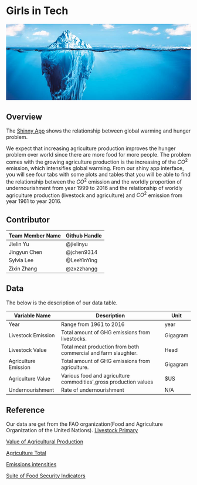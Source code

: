 # Girls in Tech
![img.jpg](img.jpg)

## Overview
The [Shinny App]() shows the relationship between global warming and hunger problem. 

We expect that increasing agriculture production improves the hunger problem over world since there are more food for more people. The problem comes with the growing agriculture production is the increasing of the $CO^2$ emission, which intensifies global warming. From our shiny app interface, you will see four tabs with some plots and tables that you will be able to find the relationship between the $CO^2$ emission and the worldly proportion of  undernourishment from year 1999 to 2016 and the relationship of worldly agriculture production (livestock and agriculture) and $CO^2$ emission from year 1961 to year 2016. 

## Contributor
| Team Member Name  | Github  Handle   |
|-------------------|------------|
| Jielin Yu         | @jielinyu   |
| Jingyun Chen      | @jchen9314  |
| Sylvia Lee        | @LeeYinYing |
| Zixin Zhang       | @zxzzhangg  |

## Data
The below is the description of our data table. 

| Variable Name        | Description                                                       | Unit     |
|----------------------|-------------------------------------------------------------------|----------|
| Year                 | Range from 1961 to 2016                                           | year     |
| Livestock Emission   | Total amount of GHG emissions from livestocks.                    | Gigagram |
| Livestock Value      | Total meat production from both commercial and farm slaughter.    | Head     |
| Agriculture Emission | Total amount of GHG emissions from agriculture.                   | Gigagram |
| Agriculture Value    | Various food and agriculture commodities’,gross production values | $US      |
| Undernourishment     | Rate of undernourishment                                          | N/A      |

## Reference
Our data are get from the FAO organization(Food and Agriculture Organization of the United Nations). 
[Livestock Primary](http://www.fao.org/faostat/en/#data/QL)

[Value of Agricultural Production](http://www.fao.org/faostat/en/#data/QV)

[Agriculture Total](http://www.fao.org/faostat/en/#data/GT)

[Emissions intensities](http://www.fao.org/faostat/en/#data/EI)

[Suite of Food Security Indicators](http://www.fao.org/faostat/en/#data/FS)
